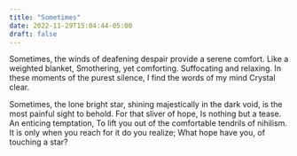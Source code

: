 ```yaml
---
title: "Sometimes"
date: 2022-11-29T15:04:44-05:00
draft: false
---
```


Sometimes, the winds of deafening despair provide a serene comfort.
Like a weighted blanket,
Smothering, yet comforting.
Suffocating and relaxing.
In these moments of the purest silence,
I find the words of my mind
Crystal clear.

Sometimes, the lone bright star, 
shining majestically in the dark void, 
is the most painful sight to behold.
For that sliver of hope,
Is nothing but a tease.
An enticing temptation,
To lift you out of the comfortable tendrils of nihilism.
It is only when you reach for it do you realize;
What hope have you, 
of touching a star?
